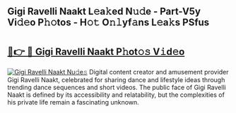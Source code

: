 ## Gigi Ravelli Naakt L𝚎a𝚔ed N𝚞𝚍e - Part-V5y Vi𝚍𝚎o P𝚑𝚘tos - H𝚘𝚝 O𝚗𝚕yf𝚊ns L𝚎a𝚔s PSfus

# <h2><a href="http://kfbimtg.oniu.top/?m=Gigi+Ravelli+Naakt">🔗👉 🔴 Gigi Ravelli Naakt P𝚑ot𝚘𝚜 V𝚒d𝚎o</a></h2>

[![Gigi Ravelli Naakt Nu𝚍e𝚜](https://i.imgur.com/0qMVB7G.gif)](http://kfbimtg.oniu.top/?m=Gigi+Ravelli+Naakt)
Digital content creator and amusement provider Gigi Ravelli Naakt, celebrated for sharing dance and lifestyle ideas through trending dance sequences and short videos. The public face of Gigi Ravelli Naakt is defined by its accessibility and relatability, but the complexities of his private life remain a fascinating unknown.  

